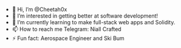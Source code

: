 - 👋 Hi, I’m @Cheetah0x
- 👀 I’m interested in getting better at software development!
- 🌱 I’m currently learning to make full-stack web apps and Solidity.
- 📫 How to reach me Telegram: Niall Crafted
- ⚡ Fun fact: Aerospace Engineer and Ski Bum

<!---
Cheetah0x/Cheetah0x is a ✨ special ✨ repository because its `README.md` (this file) appears on your GitHub profile.
You can click the Preview link to take a look at your changes.
--->
